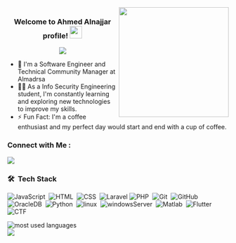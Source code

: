 
<img width="250" align="right" src="https://c.tenor.com/_DOBjnGspYAAAAAM/code-coding.gif">

<h3 align="center">
  Welcome to Ahmed Alnajjar profile!
  <img src="https://media.giphy.com/media/hvRJCLFzcasrR4ia7z/giphy.gif" width="28">
</h3>

<!-- Typing SVG by DenverCoder1 - https://github.com/DenverCoder1/readme-typing-svg -->
<p align="center">
  <a href="https://github.com/DenverCoder1/readme-typing-svg"><img src="https://readme-typing-svg.herokuapp.com/?lines=Mobile%20And%20Web%20developer;Always%20learning%20new%20things&font=Fira%20Code&center=true&width=440&height=45&color=f75c7e&vCenter=true&size=22"></a>
</p> 

- 🏢 I'm a Software Engineer and Technical Community Manager at Almadrsa
- 👨‍💻 As a  Info Security Engineering student, I'm constantly learning and exploring new technologies to improve my skills.
- ⚡ Fun Fact: I'm a coffee enthusiast and my perfect day would start and end with a cup of coffee.



### Connect with Me :

<a href="https://linkedin.com/in/ahmedalnjjar" target="_blank"><img src="https://img.shields.io/badge/-Ahmed%20Alnajjar-0077B5?style=for-the-badge&logo=Linkedin&logoColor=white"/></a>
### 🛠 &nbsp;Tech Stack
![JavaScript](https://img.shields.io/badge/-JavaScript-05122A?style=flat&logo=javascript)&nbsp;
![HTML](https://img.shields.io/badge/-HTML-05122A?style=flat&logo=HTML5)&nbsp;
![CSS](https://img.shields.io/badge/-CSS-05122A?style=flat&logo=CSS3&logoColor=1572B6)&nbsp;
![Laravel](https://img.shields.io/badge/-Laravel-05122A?style=flat&logo=Laravel)
![PHP](https://img.shields.io/badge/-PHP-05122A?style=flat&logo=PHP)&nbsp;
![Git](https://img.shields.io/badge/-Git-05122A?style=flat&logo=git)&nbsp;
![GitHub](https://img.shields.io/badge/-GitHub-05122A?style=flat&logo=github)&nbsp;
![OracleDB](https://img.shields.io/badge/-OracleDB-05122A?style=flat&logo=Oracle)&nbsp;
![Python](https://img.shields.io/badge/-Python%20-05122A?style=flat&logo=python)&nbsp;
![linux](https://img.shields.io/badge/-linux%20-05122A?style=flat&logo=linux)&nbsp;
![windowsServer](https://img.shields.io/badge/-windowsServer%20-05122A?style=flat&logo=Windows)&nbsp;
![Matlab](https://img.shields.io/badge/-Matlab%20-05122A?style=flat&logo=Matlab)&nbsp;
![Flutter](https://img.shields.io/badge/-Flutter%20-05122A?style=flat&logo=Flutter)&nbsp;
![CTF](https://img.shields.io/badge/-CTF%20-05122A?style=flat&logo=ctf)&nbsp;

<img align="left" src="https://github-readme-stats.vercel.app/api/top-langs?username=yousefdergham&show_icons=true&locale=en&layout=compact&theme=radical" alt="most used languages" />
<br>
<a href="https://komarev.com/ghpvc/?username=yousefdergham&style=for-the-badge">
    <img src="https://komarev.com/ghpvc/?username=yousefdergham&style=for-the-badge">
</a>
